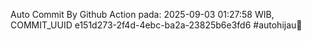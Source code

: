 Auto Commit By Github Action pada: 2025-09-03 01:27:58 WIB, COMMIT_UUID e151d273-2f4d-4ebc-ba2a-23825b6e3fd6 #autohijau🗿
